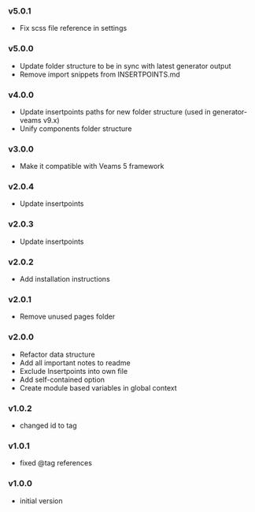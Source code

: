### v5.0.1
- Fix scss file reference in settings

### v5.0.0
- Update folder structure to be in sync with latest generator output
- Remove import snippets from INSERTPOINTS.md

### v4.0.0
- Update insertpoints paths for new folder structure (used in generator-veams v9.x)
- Unify components folder structure

### v3.0.0
- Make it compatible with Veams 5 framework

### v2.0.4
- Update insertpoints

### v2.0.3
- Update insertpoints

### v2.0.2
- Add installation instructions

### v2.0.1
- Remove unused pages folder

### v2.0.0
- Refactor data structure
- Add all important notes to readme
- Exclude Insertpoints into own file
- Add self-contained option
- Create module based variables in global context

### v1.0.2
- changed id to tag

### v1.0.1
- fixed @tag references

### v1.0.0
- initial version